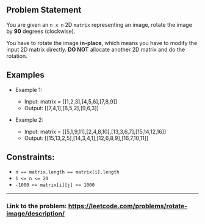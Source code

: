 ## Problem Statement

You are given an `n x n` 2D `matrix` representing an image, rotate the image by **90** degrees (clockwise).</br>

You have to rotate the image **in-place**, which means you have to modify the input 2D matrix directly. **DO NOT** allocate another 2D matrix and do the rotation.

## Examples

- Example 1:
  - Input: matrix = [[1,2,3],[4,5,6],[7,8,9]]
  - Output: [[7,4,1],[8,5,2],[9,6,3]]

- Example 2:
  - Input: matrix = [[5,1,9,11],[2,4,8,10],[13,3,6,7],[15,14,12,16]]
  - Output: [[15,13,2,5],[14,3,4,1],[12,6,8,9],[16,7,10,11]]
 
## Constraints:
- `n == matrix.length == matrix[i].length`
- `1 <= n <= 20`
- `-1000 <= matrix[i][j] <= 1000`

---
### Link to the problem: https://leetcode.com/problems/rotate-image/description/
